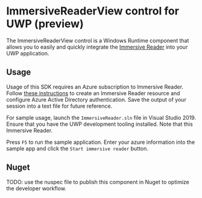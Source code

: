 # ImmersiveReaderView control for UWP (preview)


The ImmersiveReaderView control is a Windows Runtime component that allows you to easily and quickly integrate the [Immersive Reader](https://azure.microsoft.com/services/cognitive-services/immersive-reader/) into your UWP application.

## Usage

Usage of this SDK requires an Azure subscription to Immersive Reader. Follow [these instructions](https://docs.microsoft.com/azure/cognitive-services/immersive-reader/how-to-create-immersive-reader) to create an Immersive Reader resource and configure Azure Active Directory authentication. Save the output of your session into a text file for future reference.

For sample usage, launch the `ImmersiveReader.sln` file in Visual Studio 2019. Ensure that you have the UWP development tooling installed. Note that this Immersive Reader.

Press `F5` to run the sample application. Enter your azure information into the sample app and click the `Start immersive reader` button.

## Nuget

TODO: use the nuspec file to publish this component in Nuget to optimize the developer workflow.